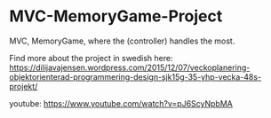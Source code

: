 # MVC-MemoryGame-Project
MVC, MemoryGame, where the (controller) handles the most.


Find more about the project in swedish here: https://dilijavajensen.wordpress.com/2015/12/07/veckoplanering-objektorienterad-programmering-design-sjk15g-35-yhp-vecka-48s-projekt/

youtube: https://www.youtube.com/watch?v=pJ6ScyNpbMA
